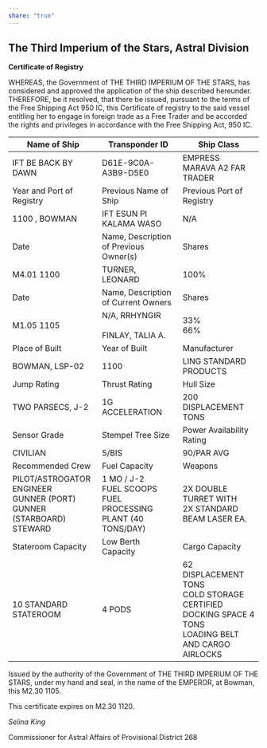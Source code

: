 ```yaml
---
share: "true"
---
```

**The Third Imperium of the Stars, Astral Division**  
---------  
**Certificate of Registry**  
  
WHEREAS, the Government of THE THIRD IMPERIUM OF THE STARS, has considered and approved the application of the ship described hereunder. THEREFORE, be it resolved, that there be issued, pursuant to the terms of the Free Shipping Act 950 IC, this Certificate of registry to the said vessel entitling her to engage in foreign trade as a Free Trader and be accorded the rights and privileges in accordance with the Free Shipping Act, 950 IC.  
  
| Name of Ship                                                                           | Transponder ID                                                       | Ship Class                                                                                                      |  
| -------------------------------------------------------------------------------------- | -------------------------------------------------------------------- | --------------------------------------------------------------------------------------------------------------- |  
| IFT BE BACK BY DAWN                                                                    | D61E-9C0A-A3B9-D5E0                                                  | EMPRESS MARAVA A2 FAR TRADER                                                                                    |  
| Year and Port of Registry                                                              | Previous Name of Ship                                                | Previous Port of Registry                                                                                       |  
| 1100 , BOWMAN                                                                          | IFT ESUN PI KALAMA WASO                                              | N/A                                                                                                             |  
| Date                                                                                   | Name, Description of Previous Owner(s)                               | Shares                                                                                                          |  
| M4.01 1100                                                                             | TURNER, LEONARD                                                      | 100%                                                                                                            |  
| Date                                                                                   | Name, Description of Current Owners                                  | Shares                                                                                                          |  
| M1.05 1105                                                                             | N/A, RRHYNGIR<br><br>FINLAY, TALIA A.                                | 33%  <br>66%                                                                                                    |  
| Place of Built                                                                         | Year of Built                                                        | Manufacturer                                                                                                    |  
| BOWMAN, LSP-02                                                                         | 1100                                                                 | LING STANDARD PRODUCTS                                                                                          |  
| Jump Rating                                                                            | Thrust Rating                                                        | Hull Size                                                                                                       |  
| TWO PARSECS, J-2                                                                       | 1G ACCELERATION                                                      | 200 DISPLACEMENT TONS                                                                                           |  
| Sensor Grade                                                                           | Stempel Tree Size                                                    | Power Availability Rating                                                                                       |  
| CIVILIAN                                                                               | 5/BIS                                                                | 90/PAR AVG                                                                                                      |  
| Recommended Crew                                                                       | Fuel Capacity                                                        | Weapons                                                                                                         |  
| PILOT/ASTROGATOR  <br>ENGINEER  <br>GUNNER (PORT)  <br>GUNNER (STARBOARD)  <br>STEWARD | 1 MO / J-2  <br>FUEL SCOOPS  <br>FUEL PROCESSING PLANT (40 TONS/DAY) | 2X DOUBLE TURRET WITH  <br>2X STANDARD BEAM LASER EA.                                                           |  
| Stateroom Capacity                                                                     | Low Berth Capacity                                                   | Cargo Capacity                                                                                                  |  
| 10 STANDARD STATEROOM                                                                  | 4 PODS                                                               | 62 DISPLACEMENT TONS  <br>COLD STORAGE CERTIFIED  <br>DOCKING SPACE 4 TONS  <br>LOADING BELT AND CARGO AIRLOCKS |  
  
Issued by the authority of the Government of THE THIRD IMPERIUM OF THE STARS, under my hand and seal, in the name of the EMPEROR, at Bowman, this M2.30 1105.  
  
This certificate expires on M2.30 1120.  
  
_Selina King_  
  
Commissioner for Astral Affairs of Provisional District 268